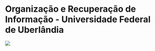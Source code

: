 # Organização e Recuperação de Informação - Universidade Federal de Uberlândia


![](https://api.visitorbadge.io/api/VisitorHit?user=OtavioMaltaf&repo=ORI&countColor=%237B1E7A)
